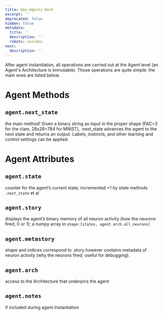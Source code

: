 ```yaml
---
title: How Agents Work
excerpt: ''
deprecated: false
hidden: false
metadata:
  title: ''
  description: ''
  robots: noindex
next:
  description: ''
---
```

After agent instantiation, all operations are carried out at the Agent level (an Agent's Architecture is immutable). Those operations are quite simple; the main ones are listed below.

# Agent Methods

## `agent.next_state`

the main method! Given a binary string as input in the proper shape (FAC=3 for the clam, 28x28=784 for MNIST), .next_state advances the agent to the next state and returns an output. Labels, instincts, and other learning and control settings can be applied.

# Agent Attributes

## `agent.state`

counter for the agent’s current state; incremented +1 by state methods `.next_state` et al

## `agent.story`

displays the agent’s binary memory of all neuron activity (how the neurons fired, 0 or 1); a numpy array in `shape:[states, agent.arch.all_neurons]`

## `agent.metastory`

shape and indices correspond to .story however contains metadata of neuron activity (why the neurons fired; useful for debugging).

## `agent.arch`

access to the Architecture that underpins the agent

## `agent.notes`

if included during agent instantiation
